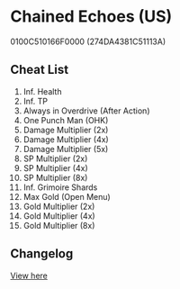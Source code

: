 # Chained Echoes (US)
0100C510166F0000 (274DA4381C51113A)

## Cheat List
1. Inf. Health
1. Inf. TP
1. Always in Overdrive (After Action)
1. One Punch Man (OHK)
1. Damage Multiplier (2x)
1. Damage Multiplier (4x)
1. Damage Multiplier (5x)
1. SP Multiplier (2x)
1. SP Multiplier (4x)
1. SP Multiplier (8x)
1. Inf. Grimoire Shards
1. Max Gold (Open Menu)
1. Gold Multiplier (2x)
1. Gold Multiplier (4x)
1. Gold Multiplier (8x)

## Changelog
[View here](./CHANGELOG.md)